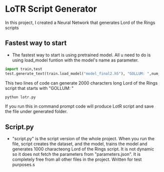 # LoTR Script Generator

In this project, I created a Neural Network that generates Lord of the Rings scripts

## Fastest way to start

- The fastest way to start is using pretrained model. All u need to do is using load_model funtion with the model's name as parameter.
```python
import train,test
test.generate_text(train.load_model("model_final2.h5"), "GOLLUM: ",num_to_generate=2000)
```
This two lines of code can generate 2000 characters long Lord of the Rings script that starts with "GOLLUM: "

```bash
python lotr.py
```
If you run this in command prompt code will produce LotR script and save the file under generated folder.


## Script.py

- "script.py" is the script version of the whole project. When you run the file, script creates the dataset, and the model, trains the model and generates 1000 characteong Lord of the Rings script. It is not dynamic so it does not fetch the parameters from "parameters.json". It is completely free from all other files in the project. Written for test purposes.s